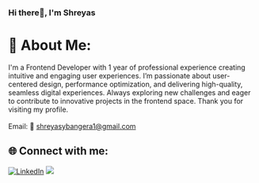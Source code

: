 ### Hi there👋, I'm Shreyas 

# 💫 About Me:
I'm a Frontend Developer with 1 year of professional experience creating intuitive and engaging user experiences. I’m passionate about user-centered design, performance optimization, and delivering high-quality, seamless digital experiences. Always exploring new challenges and eager to contribute to innovative projects in the frontend space. Thank you for visiting my profile.<br><br>Email: 📧 shreyasybangera1@gmail.com


## 🌐 Connect with me:
[![LinkedIn](https://img.shields.io/badge/LinkedIn-%230077B5.svg?logo=linkedin&logoColor=white)](https://linkedin.com/in/https://www.linkedin.com/in/shreyas-y-bangera)
<a href="mailto:shreyasybangera1@gmail.com"><img src="https://img.shields.io/badge/-Email-D14836?style=flat&logo=Gmail&logoColor=white"/></a>



